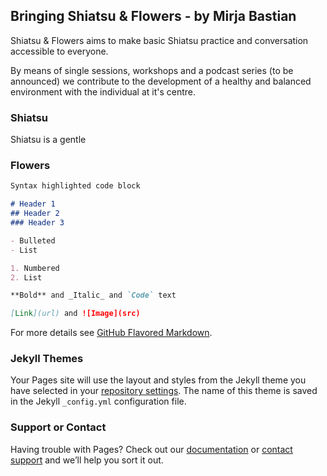 ## Bringing Shiatsu & Flowers - by Mirja Bastian

Shiatsu & Flowers aims to make basic Shiatsu practice and conversation accessible to everyone.

By means of single sessions, workshops and a podcast series (to be announced) we contribute to the development of a healthy and balanced environment with the individual at it's centre. 

### Shiatsu

Shiatsu is a gentle

### Flowers

```markdown
Syntax highlighted code block

# Header 1
## Header 2
### Header 3

- Bulleted
- List

1. Numbered
2. List

**Bold** and _Italic_ and `Code` text

[Link](url) and ![Image](src)
```

For more details see [GitHub Flavored Markdown](https://guides.github.com/features/mastering-markdown/).

### Jekyll Themes

Your Pages site will use the layout and styles from the Jekyll theme you have selected in your [repository settings](https://github.com/tringular/basic/settings). The name of this theme is saved in the Jekyll `_config.yml` configuration file.

### Support or Contact

Having trouble with Pages? Check out our [documentation](https://help.github.com/categories/github-pages-basics/) or [contact support](https://github.com/contact) and we’ll help you sort it out.
